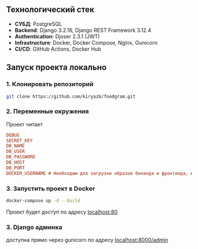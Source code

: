 ## **Технологический стек**
- **СУБД**: PostgreSQL
- **Backend**: Django 3.2.16, Django REST Framework 3.12.4
- **Authentication**: Djoser 2.3.1 (JWT)
- **Infrastructure**: Docker, Docker Compose, Nginx, Gunicorn
- **CI/CD**: GitHub Actions, Docker Hub


## **Запуск проекта локально**

### **1. Клонировать репозиторий**
```sh
git clone https://github.com/kiryazb/foodgram.git
```
### **2. Переменные окружения**
Проект читает
```ini
DEBUG
SECRET_KEY
DB_NAME
DB_USER
DB_PASSWORD
DB_HOST
DB_PORT
DOCKER_USERNAME # Необходим для загрузки образов бекенда и фронтенда, можно указать мой (kiryazb)
```
### **3. Запустить проект в Docker**
```sh
docker-compose up -d --build
```
Проект будет доступ по адресу [localhost:80](http://localhost:80)
### **3. Django админка**
доступна прямо через gunicorn по адресу [localhost:8000/admin](http://localhost:8000/admin)
